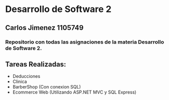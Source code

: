 # Desarrollo de Software 2

## Carlos Jimenez 1105749

### Repositorio con todas las asignaciones de  la materia Desarrollo de Software 2.

## Tareas Realizadas:

- Deducciones
- Clinica
- BarberShop (Con conexion SQL)
- Ecommerce Web (Utilizando ASP.NET MVC y SQL Express)

